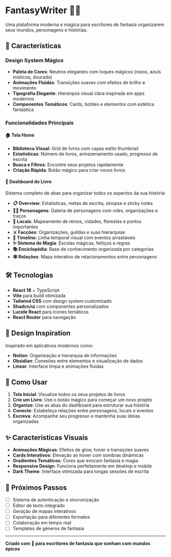 # FantasyWriter 📖✨

Uma plataforma moderna e mágica para escritores de fantasia organizarem seus mundos, personagens e histórias.

## 🌟 Características

### Design System Mágico

- **Paleta de Cores**: Neutros elegantes com toques mágicos (roxos, azuis místicos, dourado)
- **Animações Fluidas**: Transições suaves com efeitos de brilho e movimento
- **Tipografia Elegante**: Hierarquia visual clara inspirada em apps modernos
- **Componentes Temáticos**: Cards, botões e elementos com estética fantástica

### Funcionalidades Principais

#### 🏠 Tela Home

- **Biblioteca Visual**: Grid de livros com capas estilo thumbnail
- **Estatísticas**: Número de livros, armazenamento usado, progresso de escrita
- **Busca e Filtros**: Encontre seus projetos rapidamente
- **Criação Rápida**: Botão mágico para criar novos livros

#### 📘 Dashboard do Livro

Sistema completo de abas para organizar todos os aspectos da sua história:

- **📋 Overview**: Estatísticas, metas de escrita, sinopse e sticky notes
- **🧙‍♂️ Personagens**: Galeria de personagens com roles, organizações e traços
- **🏰 Locais**: Mapeamento de reinos, cidades, florestas e pontos importantes
- **⚔️ Facções**: Organizações, guildas e suas hierarquias
- **📅 Timeline**: Linha temporal visual com eventos arrastáveis
- **✨ Sistema de Magia**: Escolas mágicas, feitiços e regras
- **📚 Enciclopédia**: Base de conhecimento organizada por categorias
- **🕸️ Relações**: Mapa interativo de relacionamentos entre personagens

## 🛠️ Tecnologias

- **React 18** + TypeScript
- **Vite** para build otimizada
- **Tailwind CSS** com design system customizado
- **Shadcn/ui** com componentes personalizados
- **Lucide React** para ícones temáticos
- **React Router** para navegação

## 🎨 Design Inspiration

Inspirado em aplicativos modernos como:

- **Notion**: Organização e hierarquia de informações
- **Obsidian**: Conexões entre elementos e visualização de dados
- **Linear**: Interface limpa e animações fluidas

## 🚀 Como Usar

1. **Tela Inicial**: Visualize todos os seus projetos de livros
2. **Crie um Livro**: Use o botão mágico para começar um novo projeto
3. **Organize**: Use as abas do dashboard para estruturar sua história
4. **Conecte**: Estabeleça relações entre personagens, locais e eventos
5. **Escreva**: Acompanhe seu progresso e mantenha suas ideias organizadas

## ✨ Características Visuais

- **Animações Mágicas**: Efeitos de glow, hover e transições suaves
- **Cards Interativos**: Elevação ao hover com sombras dinâmicas
- **Gradientes Temáticos**: Cores que evocam fantasia e magia
- **Responsive Design**: Funciona perfeitamente em desktop e mobile
- **Dark Theme**: Interface otimizada para longas sessões de escrita

## 🎯 Próximos Passos

- [ ] Sistema de autenticação e sincronização
- [ ] Editor de texto integrado
- [ ] Geração de mapas interativos
- [ ] Exportação para diferentes formatos
- [ ] Colaboração em tempo real
- [ ] Templates de gêneros de fantasia

---

**Criado com 💜 para escritores de fantasia que sonham com mundos épicos**
